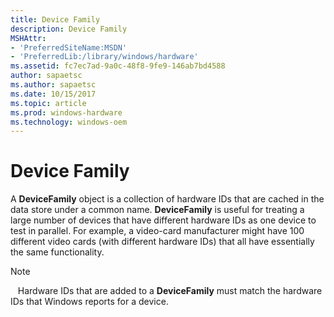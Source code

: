 ```yaml
---
title: Device Family
description: Device Family
MSHAttr:
- 'PreferredSiteName:MSDN'
- 'PreferredLib:/library/windows/hardware'
ms.assetid: fc7ec7ad-9a0c-48f8-9fe9-146ab7bd4588
author: sapaetsc
ms.author: sapaetsc
ms.date: 10/15/2017
ms.topic: article
ms.prod: windows-hardware
ms.technology: windows-oem
---
```


# Device Family


A **DeviceFamily** object is a collection of hardware IDs that are cached in the data store under a common name. **DeviceFamily** is useful for treating a large number of devices that have different hardware IDs as one device to test in parallel. For example, a video-card manufacturer might have 100 different video cards (with different hardware IDs) that all have essentially the same functionality.

>[!NOTE]
>  
Hardware IDs that are added to a **DeviceFamily** must match the hardware IDs that Windows reports for a device.

 

 

 






